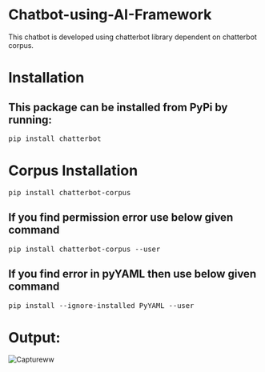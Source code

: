 # Chatbot-using-AI-Framework
This chatbot is developed using chatterbot library dependent on chatterbot corpus.
# Installation
## This package can be installed from PyPi by running:

<pre>pip install chatterbot</pre>
# Corpus Installation

<pre>pip install chatterbot-corpus</pre>
## If you find permission error use below given command 
<pre>pip install chatterbot-corpus --user</pre>

## If you find error in pyYAML then use below given command
<pre>pip install --ignore-installed PyYAML --user</pre>
 
# Output:
![Captureww](https://user-images.githubusercontent.com/37480057/59598064-f3f9fc80-9118-11e9-9f44-2ce4fcf3f451.PNG)
